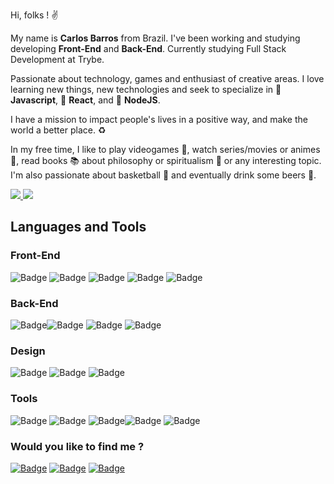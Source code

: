 Hi, folks ! :v:


My name is **Carlos Barros** from Brazil. I've been working and studying developing **Front-End** and **Back-End**. Currently studying Full Stack Development at Trybe.

Passionate about technology, games and enthusiast of creative areas. I love learning new things, new technologies and seek to specialize in 💛 **Javascript**,  💙 **React**, and 💚 **NodeJS**.  

I have a mission to impact people's lives in a positive way, and make the world a better place. :recycle:

In my free time, I like to play videogames :space_invader:, watch series/movies or animes :movie_camera:, read books :books: about philosophy or spiritualism :pray: or any interesting topic. I'm also passionate about basketball :basketball: and eventually drink some beers :beers:.


<a href="https://github.com/anuraghazra/github-readme-stats">
  <img src="https://github-readme-stats.vercel.app/api?username=ocarlosbarros&show_icons=true&theme=highcontrast" />
</a>
<a href="https://github.com/anuraghazra/github-readme-stats">
  <img src="https://github-readme-stats.vercel.app/api/top-langs/?username=ocarlosbarros&layout=compact&theme=highcontrast" />
</a>


## **Languages and Tools**


### Front-End

![Badge](https://img.shields.io/badge/HTML5-%23E34F26?style=for-the-badge&logo=html5&logoColor=FFF) ![Badge](https://img.shields.io/badge/CSS3-%231572B6?style=for-the-badge&logo=css3) ![Badge](https://img.shields.io/badge/Bootstrap-%237159c1?style=for-the-badge&logo=bootstrap&logoColor=FFF) ![Badge](https://img.shields.io/badge/Javascript-%23F7DF1E?style=for-the-badge&logo=javascript&logoColor=FFF) ![Badge](https://img.shields.io/badge/React-%2320232a?style=for-the-badge&logo=react)

### Back-End

![Badge](https://img.shields.io/badge/Node.JS-%23339933?style=for-the-badge&logo=node.js&logoColor=FFF)![Badge](https://img.shields.io/badge/Express-%23000?style=for-the-badge&logo=express)
![Badge](https://img.shields.io/badge/C%23-%23239120?style=for-the-badge&logo=c%20sharp) ![Badge](https://img.shields.io/badge/.NET%20Core-%23671473?style=for-the-badge&logo=c%20sharp)

### Design

![Badge](https://img.shields.io/badge/Photoshop-%2331A8FF?style=for-the-badge&logo=adobe%20photoshop&logoColor=FFF) ![Badge](https://img.shields.io/badge/Illustrator-%23FF9A00?style=for-the-badge&logo=adobe%20illustrator&logoColor=FFF) ![Badge](https://img.shields.io/badge/Adobe%20XD-%23FF61F6?style=for-the-badge&logo=adobe%20xd&logoColor=FFF)

### Tools

![Badge](https://img.shields.io/badge/VSCODE-%23007ACC?style=for-the-badge&logo=visual%20studio%20code) ![Badge](https://img.shields.io/badge/Visual%20Studio-%235C2D91?style=for-the-badge&logo=visual%20studio) ![Badge](https://img.shields.io/badge/Npm-%23CB3837?style=for-the-badge&logo=npm)![Badge](https://img.shields.io/badge/GitHub-%23181717?style=for-the-badge&logo=github) ![Badge](https://img.shields.io/badge/Spotify-%231ED722?style=for-the-badge&logo=spotify&logoColor=FFF)


### Would you like to find me ?

[![Badge](https://img.shields.io/badge/-Carlos%20Barros-%230077B5?style=flat&logo=linkedin)](https://www.linkedin.com/in/ocarlosbarros/) [![Badge](https://img.shields.io/badge/-@o__carlosbarros-%231DA1F2?style=flat&logo=twitter&logoColor=FFF)](https://twitter.com/o_carlosbarros) [![Badge](https://img.shields.io/badge/-carlos__dbs@hotmail.com-%230078D4?style=flat&logo=microsoft%20outlook)](mailto:carlos_dbs@hotmail.com)


